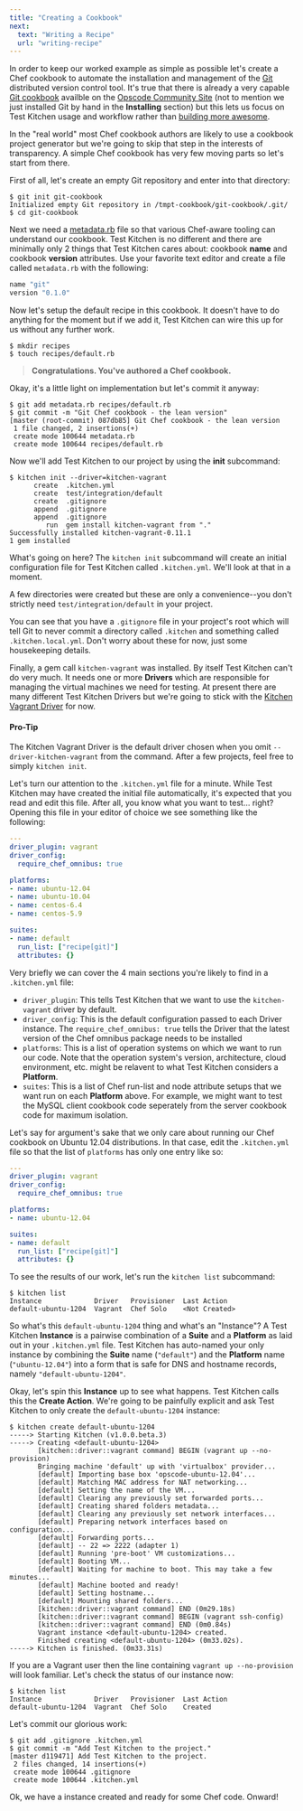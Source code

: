 ```yaml
---
title: "Creating a Cookbook"
next:
  text: "Writing a Recipe"
  url: "writing-recipe"
---
```


In order to keep our worked example as simple as possible let's create a Chef cookbook to automate the installation and management of the [Git](http://git-scm.com/) distributed version control tool. It's true that there is already a very capable [Git cookbook](http://community.opscode.com/cookbooks/git) availble on the [Opscode Community Site](http://community.opscode.com/cookbooks) (not to mention we just installed Git by hand in the **Installing** section) but this lets us focus on Test Kitchen usage and workflow rather than [building more awesome](http://www.youtube.com/watch?v=OU8ihx3nT6I).

In the "real world" most Chef cookbook authors are likely to use a cookbook project generator but we're going to skip that step in the interests of transparency. A simple Chef cookbook has very few moving parts so let's start from there.

First of all, let's create an empty Git repository and enter into that directory:

```
$ git init git-cookbook
Initialized empty Git repository in /tmpt-cookbook/git-cookbook/.git/
$ cd git-cookbook
```

Next we need a [metadata.rb](http://docs.opscode.com/config_rb_metadata.html) file so that various Chef-aware tooling can understand our cookbook. Test Kitchen is no different and there are minimally only 2 things that Test Kitchen cares about: cookbook **name** and cookbook **version** attributes. Use your favorite text editor and create a file called `metadata.rb` with the following:


```ruby
name "git"
version "0.1.0"
```

Now let's setup the default recipe in this cookbook. It doesn't have to do anything for the moment but if we add it, Test Kitchen can wire this up for us without any further work.

```
$ mkdir recipes
$ touch recipes/default.rb
```

> **Congratulations. You've authored a Chef cookbook.**

Okay, it's a little light on implementation but let's commit it anyway:

```
$ git add metadata.rb recipes/default.rb
$ git commit -m "Git Chef cookbook - the lean version"
[master (root-commit) 087db85] Git Chef cookbook - the lean version
 1 file changed, 2 insertions(+)
 create mode 100644 metadata.rb
 create mode 100644 recipes/default.rb
```

Now we'll add Test Kitchen to our project by using the **init** subcommand:

```
$ kitchen init --driver=kitchen-vagrant
      create  .kitchen.yml
      create  test/integration/default
      create  .gitignore
      append  .gitignore
      append  .gitignore
         run  gem install kitchen-vagrant from "."
Successfully installed kitchen-vagrant-0.11.1
1 gem installed
```

What's going on here? The `kitchen init` subcommand will create an initial configuration file for Test Kitchen called `.kitchen.yml`. We'll look at that in a moment.

A few directories were created but these are only a convenience--you don't strictly need `test/integration/default` in your project.

You can see that you have a `.gitignore` file in your project's root which will tell Git to never commit a directory called `.kitchen` and something called `.kitchen.local.yml`. Don't worry about these for now, just some housekeeping details.

Finally, a gem call `kitchen-vagrant` was installed. By itself Test Kitchen can't do very much. It needs one or more **Drivers** which are responsible for managing the virtual machines we need for testing. At present there are many different Test Kitchen Drivers but we're going to stick with the [Kitchen Vagrant Driver](https://github.com/opscode/kitchen-vagrant) for now.

<div class="well">
  <h4><span class="glyphicon glyphicon-pushpin"></span> Pro-Tip</h4>
  <p>The Kitchen Vagrant Driver is the default driver chosen when you omit <code>--driver-kitchen-vagrant</code> from the command. After a few projects, feel free to simply <code>kitchen init</code>.</p>
</div>

Let's turn our attention to the `.kitchen.yml` file for a minute. While Test Kitchen may have created the initial file automatically, it's expected that you read and edit this file. After all, you know what you want to test... right? Opening this file in your editor of choice we see something like the following:

```yaml
---
driver_plugin: vagrant
driver_config:
  require_chef_omnibus: true

platforms:
- name: ubuntu-12.04
- name: ubuntu-10.04
- name: centos-6.4
- name: centos-5.9

suites:
- name: default
  run_list: ["recipe[git]"]
  attributes: {}
```

Very briefly we can cover the 4 main sections you're likely to find in a `.kitchen.yml` file:

* `driver_plugin`: This tells Test Kitchen that we want to use the `kitchen-vagrant` driver by default.
* `driver_config`: This is the default configuration passed to each Driver instance. The `require_chef_omnibus: true` tells the Driver that the latest version of the Chef omnibus package needs to be installed
* `platforms`: This is a list of operation systems on which we want to run our code. Note that the operation system's version, architecture, cloud environment, etc. might be relavent to what Test Kitchen considers a **Platform**.
* `suites`: This is a list of Chef run-list and node attribute setups that we want run on each **Platform** above. For example, we might want to test the MySQL client cookbook code seperately from the server cookbook code for maximum isolation.

Let's say for argument's sake that we only care about running our Chef cookbook on Ubuntu 12.04 distributions. In that case, edit the `.kitchen.yml` file so that the list of `platforms` has only one entry like so:

```yaml
---
driver_plugin: vagrant
driver_config:
  require_chef_omnibus: true

platforms:
- name: ubuntu-12.04

suites:
- name: default
  run_list: ["recipe[git]"]
  attributes: {}
```

To see the results of our work, let's run the `kitchen list` subcommand:

```
$ kitchen list
Instance             Driver   Provisioner  Last Action
default-ubuntu-1204  Vagrant  Chef Solo    <Not Created>
```

So what's this `default-ubuntu-1204` thing and what's an "Instance"? A Test Kitchen **Instance** is a pairwise combination of a **Suite** and a **Platform** as laid out in your `.kitchen.yml` file. Test Kitchen has auto-named your only instance by combining the **Suite** name (`"default"`) and the **Platform** name (`"ubuntu-12.04"`) into a form that is safe for DNS and hostname records, namely `"default-ubuntu-1204"`.

Okay, let's spin this **Instance** up to see what happens. Test Kitchen calls this the **Create Action**. We're going to be painfully explicit and ask Test Kitchen to only create the `default-ubuntu-1204` instance:

```
$ kitchen create default-ubuntu-1204
-----> Starting Kitchen (v1.0.0.beta.3)
-----> Creating <default-ubuntu-1204>
       [kitchen::driver::vagrant command] BEGIN (vagrant up --no-provision)
       Bringing machine 'default' up with 'virtualbox' provider...
       [default] Importing base box 'opscode-ubuntu-12.04'...
       [default] Matching MAC address for NAT networking...
       [default] Setting the name of the VM...
       [default] Clearing any previously set forwarded ports...
       [default] Creating shared folders metadata...
       [default] Clearing any previously set network interfaces...
       [default] Preparing network interfaces based on configuration...
       [default] Forwarding ports...
       [default] -- 22 => 2222 (adapter 1)
       [default] Running 'pre-boot' VM customizations...
       [default] Booting VM...
       [default] Waiting for machine to boot. This may take a few minutes...
       [default] Machine booted and ready!
       [default] Setting hostname...
       [default] Mounting shared folders...
       [kitchen::driver::vagrant command] END (0m29.18s)
       [kitchen::driver::vagrant command] BEGIN (vagrant ssh-config)
       [kitchen::driver::vagrant command] END (0m0.84s)
       Vagrant instance <default-ubuntu-1204> created.
       Finished creating <default-ubuntu-1204> (0m33.02s).
-----> Kitchen is finished. (0m33.31s)
```

If you are a Vagrant user then the line containing `vagrant up --no-provision` will look familiar. Let's check the status of our instance now:

```
$ kitchen list
Instance             Driver   Provisioner  Last Action
default-ubuntu-1204  Vagrant  Chef Solo    Created
```

Let's commit our glorious work:

```
$ git add .gitignore .kitchen.yml
$ git commit -m "Add Test Kitchen to the project."
[master d119471] Add Test Kitchen to the project.
 2 files changed, 14 insertions(+)
 create mode 100644 .gitignore
 create mode 100644 .kitchen.yml
```

Ok, we have a instance created and ready for some Chef code. Onward!
